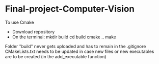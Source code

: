 # Final-project-Computer-Vision
To use Cmake
- Download repository
- On the terminal:
mkdir build
cd build
cmake ..
make

Folder "build" never gets uploaded and has to remain in the .gitignore
CMakeLists.txt needs to be updated in case new files or new executables are to be created (in the add_executable function)